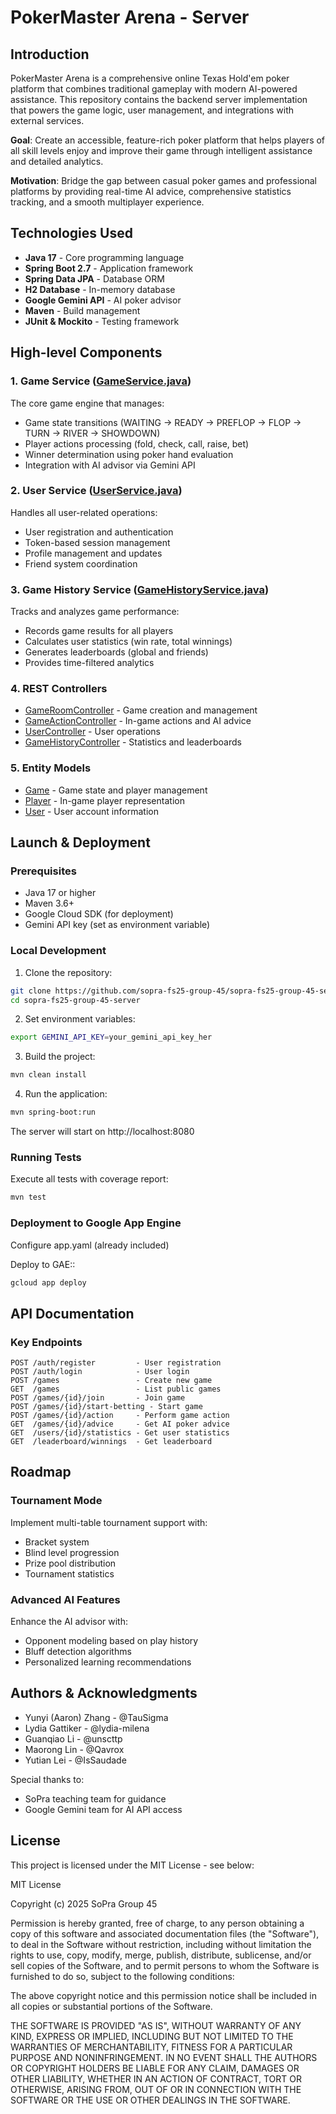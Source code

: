 # PokerMaster Arena - Server

## Introduction

PokerMaster Arena is a comprehensive online Texas Hold'em poker platform that combines traditional gameplay with modern AI-powered assistance. This repository contains the backend server implementation that powers the game logic, user management, and integrations with external services.

**Goal**: Create an accessible, feature-rich poker platform that helps players of all skill levels enjoy and improve their game through intelligent assistance and detailed analytics.

**Motivation**: Bridge the gap between casual poker games and professional platforms by providing real-time AI advice, comprehensive statistics tracking, and a smooth multiplayer experience.

## Technologies Used

- **Java 17** - Core programming language
- **Spring Boot 2.7** - Application framework
- **Spring Data JPA** - Database ORM
- **H2 Database** - In-memory database
- **Google Gemini API** - AI poker advisor
- **Maven** - Build management
- **JUnit & Mockito** - Testing framework

## High-level Components

### 1. Game Service ([GameService.java](src/main/java/ch/uzh/ifi/hase/soprafs24/service/GameService.java))
The core game engine that manages:
- Game state transitions (WAITING → READY → PREFLOP → FLOP → TURN → RIVER → SHOWDOWN)
- Player actions processing (fold, check, call, raise, bet)
- Winner determination using poker hand evaluation
- Integration with AI advisor via Gemini API

### 2. User Service ([UserService.java](src/main/java/ch/uzh/ifi/hase/soprafs24/service/UserService.java))
Handles all user-related operations:
- User registration and authentication
- Token-based session management
- Profile management and updates
- Friend system coordination

### 3. Game History Service ([GameHistoryService.java](src/main/java/ch/uzh/ifi/hase/soprafs24/service/GameHistoryService.java))
Tracks and analyzes game performance:
- Records game results for all players
- Calculates user statistics (win rate, total winnings)
- Generates leaderboards (global and friends)
- Provides time-filtered analytics

### 4. REST Controllers
- [GameRoomController](src/main/java/ch/uzh/ifi/hase/soprafs24/controller/GameRoomController.java) - Game creation and management
- [GameActionController](src/main/java/ch/uzh/ifi/hase/soprafs24/controller/GameActionController.java) - In-game actions and AI advice
- [UserController](src/main/java/ch/uzh/ifi/hase/soprafs24/controller/UserController.java) - User operations
- [GameHistoryController](src/main/java/ch/uzh/ifi/hase/soprafs24/controller/GameHistoryController.java) - Statistics and leaderboards

### 5. Entity Models
- [Game](src/main/java/ch/uzh/ifi/hase/soprafs24/entity/Game.java) - Game state and player management
- [Player](src/main/java/ch/uzh/ifi/hase/soprafs24/entity/Player.java) - In-game player representation
- [User](src/main/java/ch/uzh/ifi/hase/soprafs24/entity/User.java) - User account information

## Launch & Deployment

### Prerequisites
- Java 17 or higher
- Maven 3.6+
- Google Cloud SDK (for deployment)
- Gemini API key (set as environment variable)

### Local Development

1. Clone the repository:
```bash
git clone https://github.com/sopra-fs25-group-45/sopra-fs25-group-45-server.git
cd sopra-fs25-group-45-server
```

2. Set environment variables:
```bash
export GEMINI_API_KEY=your_gemini_api_key_her
```

3. Build the project:
```bash
mvn clean install
```

4. Run the application:
```bash
mvn spring-boot:run
```
The server will start on http://localhost:8080

### Running Tests
Execute all tests with coverage report:
```bash
mvn test
```

### Deployment to Google App Engine
Configure app.yaml (already included)

Deploy to GAE::
```bash
gcloud app deploy
```

## API Documentation
### Key Endpoints
```http
POST /auth/register         - User registration
POST /auth/login            - User login
POST /games                 - Create new game
GET  /games                 - List public games
POST /games/{id}/join       - Join game
POST /games/{id}/start-betting - Start game
POST /games/{id}/action     - Perform game action
GET  /games/{id}/advice     - Get AI poker advice
GET  /users/{id}/statistics - Get user statistics
GET  /leaderboard/winnings  - Get leaderboard
```

## Roadmap
### Tournament Mode
Implement multi-table tournament support with:

- Bracket system
- Blind level progression
- Prize pool distribution
- Tournament statistics

### Advanced AI Features
Enhance the AI advisor with:
- Opponent modeling based on play history
- Bluff detection algorithms
- Personalized learning recommendations

## Authors & Acknowledgments
- Yunyi (Aaron) Zhang - @TauSigma
- Lydia Gattiker - @lydia-milena
- Guanqiao Li - @unscttp
- Maorong Lin  - @Qavrox
- Yutian Lei - @IsSaudade

Special thanks to:
- SoPra teaching team for guidance
- Google Gemini team for AI API access

## License
This project is licensed under the MIT License - see below:

MIT License

Copyright (c) 2025 SoPra Group 45

Permission is hereby granted, free of charge, to any person obtaining a copy
of this software and associated documentation files (the "Software"), to deal
in the Software without restriction, including without limitation the rights
to use, copy, modify, merge, publish, distribute, sublicense, and/or sell
copies of the Software, and to permit persons to whom the Software is
furnished to do so, subject to the following conditions:

The above copyright notice and this permission notice shall be included in all
copies or substantial portions of the Software.

THE SOFTWARE IS PROVIDED "AS IS", WITHOUT WARRANTY OF ANY KIND, EXPRESS OR
IMPLIED, INCLUDING BUT NOT LIMITED TO THE WARRANTIES OF MERCHANTABILITY,
FITNESS FOR A PARTICULAR PURPOSE AND NONINFRINGEMENT. IN NO EVENT SHALL THE
AUTHORS OR COPYRIGHT HOLDERS BE LIABLE FOR ANY CLAIM, DAMAGES OR OTHER
LIABILITY, WHETHER IN AN ACTION OF CONTRACT, TORT OR OTHERWISE, ARISING FROM,
OUT OF OR IN CONNECTION WITH THE SOFTWARE OR THE USE OR OTHER DEALINGS IN THE
SOFTWARE.
